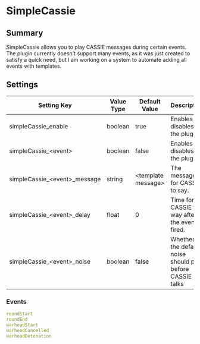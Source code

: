 
# SimpleCassie
## Summary
SimpleCassie allows you to play CASSIE messages during certain events.
The plugin currently doesn't support many events, as it was just created to satisfy a quick need, but I am working on a system to automate adding all events with templates.

## Settings

| Setting Key      | Value Type | Default Value                                                                                                                                                                                                                                                                                         | Description                                     |
|------------------|------------|-------------------------------------------------------------------------------------------------------------------------------------------------------------------------------------------------------------------------------------------------------------------------------------------------------|-------------------------------------------------|
|simpleCassie_enable|boolean|true|Enables or disables the plugin.|
|simpleCassie_\<event\>|boolean|false|Enables or disables the plugin.|
|simpleCassie_\<event\>_message|string|\<template message\>|The message for CASSIE to say.|
|simpleCassie_\<event\>_delay|float|0|Time for CASSIE to way after the event fired.|
|simpleCassie_\<event\>_noise|boolean|false|Whether the default noise should play before CASSIE talks|
### Events
```yml
roundStart
roundEnd
warheadStart
warheadCancelled
warheadDetonation
```
